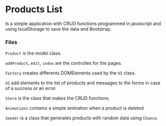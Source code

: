 # Products List

Is a simple application with CRUD functions programmed in javascript and using localStorage to save the data and Bootstrap.

### Files

`Product` is the model class.

`addProduct`, `edit`, `index` are the controlles for the pages.

`Factory` creates differents DOMElements used by the `UI` class.

`UI` add elements to the list of products and messages to the forms in case of a success or an error.

`Store` is the class that makes the CRUD functions.

`Animations` contains a simple animation when a product is deleted. 

`Seeder` is a class that generates products with random data using `Chance`.